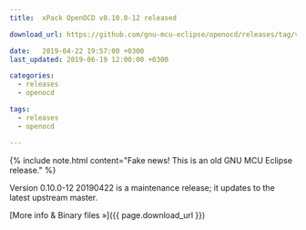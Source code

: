 ```yaml
---
title:  xPack OpenOCD v0.10.0-12 released

download_url: https://github.com/gnu-mcu-eclipse/openocd/releases/tag/v0.10.0-12-20190422/

date:   2019-04-22 19:57:00 +0300
last_updated: 2019-06-19 12:00:00 +0300

categories:
  - releases
  - openocd

tags:
  - releases
  - openocd

---
```


{% include note.html content="Fake news! This is an old GNU MCU Eclipse release." %}

Version 0.10.0-12 20190422 is a maintenance release; it updates to the 
latest upstream master. 

[More info & Binary files »]({{ page.download_url }})


